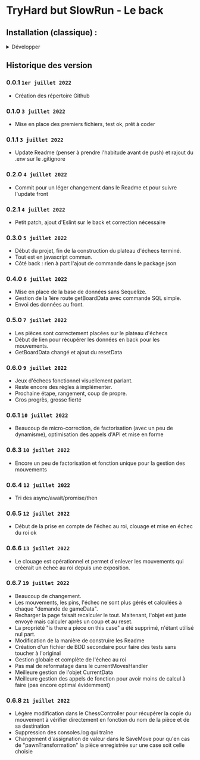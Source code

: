 # TryHard but SlowRun - Le back

## Installation (classique) :

<details>
<summary>Développer</summary>

  **1 : Création de la BDD** 
  - `sudo -i -u postgres;` sur Ubuntu ou  `psql -U postgres` sur Windows
  - `CREATE ROLE chess WITH LOGIN PASSWORD 'chess';`
  - `CREATE DATABASE chess OWNER chess;`
    
  **2 : Sur un autre terminal**
  - `psql -U chess -d chess -f ./data/create_db.sql;'
  -  MDP `chess`

  **3 : Créer le .env**
  - À l'intérieur du .env, mettre : 
  - `PG_URL=postgresql://chess:chess@localhost:5432/chess`
  - `PORT=3000`

Et voilà 

</details>

## Historique des version

### 0.0.1 ```1er juillet 2022```
- Création des répertoire Github

### 0.1.0 ```3 juillet 2022```
- Mise en place des premiers fichiers, test ok, prêt à coder

### 0.1.1 ```3 juillet 2022```
- Update Readme (penser à prendre l'habitude avant de push) et rajout du .env sur le .gitignore

### 0.2.0 ```4 juillet 2022```
- Commit pour un léger changement dans le Readme et pour suivre l'update front

### 0.2.1 ```4 juillet 2022```
- Petit patch, ajout d'Eslint sur le back et correction nécessaire

### 0.3.0 ```5 juillet 2022```
- Début du projet, fin de la construction du plateau d'échecs terminé.
- Tout est en javascript commun.
- Côté back : rien à part l'ajout de commande dans le package.json

### 0.4.0 ```6 juillet 2022```
- Mise en place de la base de données sans Sequelize.
- Gestion de la 1ère route getBoardData avec commande SQL simple.
- Envoi des données au front.

### 0.5.0 ```7 juillet 2022```
- Les pièces sont correctement placées sur le plateau d'échecs
- Début de lien pour récupérer les données en back pour les mouvements.
- GetBoardData changé et ajout du resetData

### 0.6.0 ```9 juillet 2022```
- Jeux d'échecs fonctionnel visuellement parlant.
- Reste encore des règles à implémenter.
- Prochaine étape, rangement, coup de propre.
- Gros progrès, grosse fierté

### 0.6.1 ```10 juillet 2022```
- Beaucoup de micro-correction, de factorisation (avec un peu de dynamisme), optimisation des appels d'API et mise en forme

### 0.6.3 ```10 juillet 2022```
- Encore un peu de factorisation et fonction unique pour la gestion des mouvements

### 0.6.4 ```12 juillet 2022```
- Tri des async/await/promise/then

### 0.6.5 ```12 juillet 2022```
- Début de la prise en compte de l'échec au roi, clouage et mise en échec du roi ok

### 0.6.6 ```13 juillet 2022```
- Le clouage est opérationnel et permet d'enlever les mouvements qui créerait un échec au roi depuis une exposition.

### 0.6.7 ```19 juillet 2022```
- Beaucoup de changement.
- Les mouvements, les pins, l'échec ne sont plus gérés et calculées à chaque "demande de gameData".
- Recharger la page faisait recalculer le tout. Maitenant, l'objet est juste envoyé mais calculer après un coup et au reset.
- La propriété "is there a piece on this case" a été supprimé, n'étant utilisé nul part. 
- Modification de la manière de construire les Readme
- Création d'un fichier de BDD secondaire pour faire des tests sans toucher à l'original
- Gestion globale et complète de l'échec au roi
- Pas mal de reformatage dans le currentMovesHandler
- Meilleure gestion de l'objet CurrentData
- Meilleure gestion des appels de fonction pour avoir moins de calcul à faire (pas encore optimal évidemment)

### 0.6.8 ```21 juillet 2022```
- Légère modification dans le ChessController pour récupérer la copie du mouvement à vérifier directement en fonction du nom de la pièce et de sa destination
- Suppression des consoles.log qui traîne
- Changement d'assignation de valeur dans le SaveMove pour qu'en cas de "pawnTransformation" la pièce enregistrée sur une case soit celle choisie